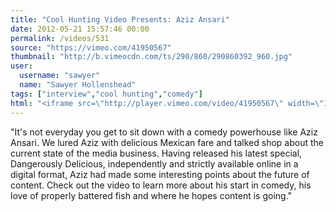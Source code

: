 ```yaml
---
title: "Cool Hunting Video Presents: Aziz Ansari"
date: 2012-05-21 15:57:46 00:00
permalink: /videos/531
source: "https://vimeo.com/41950567"
thumbnail: "http://b.vimeocdn.com/ts/290/860/290860392_960.jpg"
user:
  username: "sawyer"
  name: "Sawyer Hollenshead"
tags: ["interview","cool hunting","comedy"]
html: "<iframe src=\"http://player.vimeo.com/video/41950567\" width=\"1280\" height=\"720\" frameborder=\"0\" webkitallowfullscreen mozallowfullscreen allowfullscreen></iframe>"
---
```


"It's not everyday you get to sit down with a comedy powerhouse like Aziz Ansari. We lured Aziz with delicious Mexican fare and talked shop about the current state of the media business. Having released his latest special, Dangerously Delicious, independently and strictly available online in a digital format, Aziz had made some interesting points about the future of content. Check out the video to learn more about his start in comedy, his love of properly battered fish and where he hopes content is going."